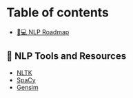 # Table of contents

* [👩💻 NLP Roadmap](README.md)

## 🔧 NLP Tools and Resources

* [NLTK](nlp-tools-and-resources/nltk.md)
* [SpaCy](nlp-tools-and-resources/spacy.md)
* [Gensim](nlp-tools-and-resources/gensim.md)
